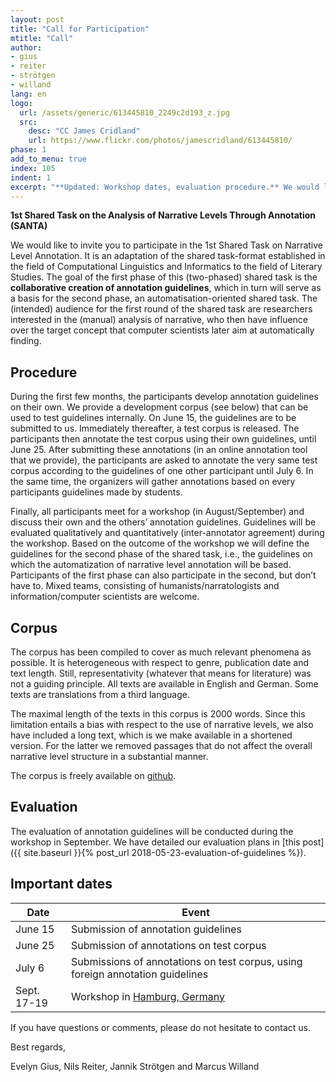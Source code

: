 ```yaml
--- 
layout: post
title: "Call for Participation"
mtitle: "Call"
author:
- gius
- reiter
- strötgen
- willand
lang: en
logo: 
  url: /assets/generic/613445810_2249c2d193_z.jpg
  src:
    desc: "CC James Cridland"
    url: https://www.flickr.com/photos/jamescridland/613445810/
phase: 1
add_to_menu: true
index: 105
indent: 1
excerpt: "**Updated: Workshop dates, evaluation procedure.** We would like to invite you to participate in the 1st Shared Task on Narrative Level Annotation. It is an adaptation of the shared task-format established in the field of Computational Linguistics and Informatics to the field of Literary Studies. The goal of the first phase of this (two-phased) shared task is the collaborative creation of annotation guidelines, which in turn will serve as a basis for the second phase, an automatisation-oriented shared task."
--- 
```


**1st Shared Task on the Analysis of Narrative Levels Through Annotation (SANTA)**

We would like to invite you to participate in the 1st Shared Task on Narrative Level Annotation. It is an adaptation of the shared task-format established in the field of Computational Linguistics and Informatics to the field of Literary Studies. The goal of the first phase of this (two-phased) shared task is the **collaborative creation of annotation guidelines**, which in turn will serve as a basis for the second phase, an automatisation-oriented shared task. The (intended) audience for the first round of the shared task are researchers interested in the (manual) analysis of narrative, who then have influence over the target concept that computer scientists later aim at automatically finding. 

## Procedure

During the first few months, the participants develop annotation guidelines on their own. We provide a development corpus (see below) that can be used to test guidelines internally. On June 15, the guidelines are to be submitted to us. Immediately thereafter, a test corpus is released. The participants then annotate the test corpus using their own guidelines, until June 25. After submitting these annotations (in an online annotation tool that we provide), the participants are asked to annotate the very same test corpus according to the guidelines of one other participant until July 6. In the same time, the organizers will gather annotations based on every participants guidelines made by students. 

Finally, all participants meet for a workshop (in August/September) and discuss their own and the others’ annotation guidelines. Guidelines will be evaluated qualitatively and quantitatively (inter-annotator agreement) during the workshop. Based on the outcome of the workshop we will define the guidelines for the second phase of the shared task, i.e., the guidelines on which the automatization of narrative level annotation will be based. Participants of the first phase can also participate in the second, but don’t have to. Mixed teams, consisting of humanists/narratologists and information/computer scientists are welcome. 

## Corpus

The corpus has been compiled to cover as much relevant phenomena as possible. It is heterogeneous with respect to genre, publication date and text length. Still, representativity (whatever that means for literature) was not a guiding principle. All texts are available in English and German. Some texts are translations from a third language.

The maximal length of the texts in this corpus is 2000 words. Since this limitation entails a bias with respect to the use of narrative levels, we also have included a long text, which is we make available in a shortened version. For the latter we removed passages that do not affect the overall narrative level structure in a substantial manner. 

The corpus is freely available on [github](https://github.com/SharedTasksInTheDH/phase-1-development-corpus).

## Evaluation

The evaluation of annotation guidelines will be conducted during the workshop in September. We have detailed our evaluation plans in [this post]({{ site.baseurl }}{% post_url 2018-05-23-evaluation-of-guidelines %}).

## Important dates


| Date | Event | 
| -- | -- |
| June 15 | Submission of annotation guidelines
| June 25 |Submission of annotations on test corpus
| July 6 | Submissions of annotations on test corpus, using foreign annotation guidelines 
| Sept. 17-19 |Workshop in [Hamburg, Germany](https://en.wikipedia.org/wiki/Hamburg)


If you have questions or comments, please do not hesitate to contact us.

Best regards,

Evelyn Gius, Nils Reiter, Jannik Strötgen and Marcus Willand
